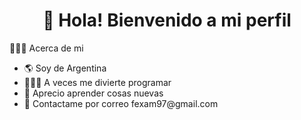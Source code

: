 
 <div align="center">
 <h1>🖖 Hola! Bienvenido a mi perfil</h1>
</div>


<p>👨🏻‍💻 Acerca de mi</p>

<ul>
   <li> 🌎 Soy de Argentina </li>
    <li> 👨🏻‍💻 A veces me divierte programar</li>
    <li> 🧠 Aprecio aprender cosas nuevas</li>
   <li>  📧 Contactame por correo fexam97@gmail.com</li>
</ul>

